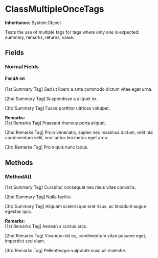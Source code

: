 # ClassMultipleOnceTags

**Inheritance:** System.Object  
  
Tests the use of multiple tags for tags where only one is expected: summary, remarks, returns, value.

## Fields

### Normal Fields

#### FieldA int

[1st Summary Tag] Sed ut libero a ante commodo dictum vitae eget urna.

[2nd Summary Tag] Suspendisse a aliquet ex.

[3rd Summary Tag] Fusce porttitor ultrices volutpat.

**Remarks:**  
[1st Remarks Tag] Praesent rhoncus porta aliquet.

[2nd Remarks Tag] Proin venenatis, sapien nec maximus dictum, velit nisi condimentum velit, non luctus leo metus eget arcu.

[3rd Remarks Tag] Proin quis nunc lacus.

## Methods

### MethodA()

[1st Summary Tag] Curabitur consequat nec risus vitae convallis.

[2nd Summary Tag] Nulla facilisi.

[3rd Summary Tag] Aliquam scelerisque erat risus, ac tincidunt augue egestas quis.

**Remarks:**  
[1st Remarks Tag] Aenean a cursus arcu.

[2nd Remarks Tag] Vivamus nisl ex, condimentum vitae posuere eget, imperdiet sed diam.

[3rd Remarks Tag] Pellentesque vulputate suscipit molestie.


